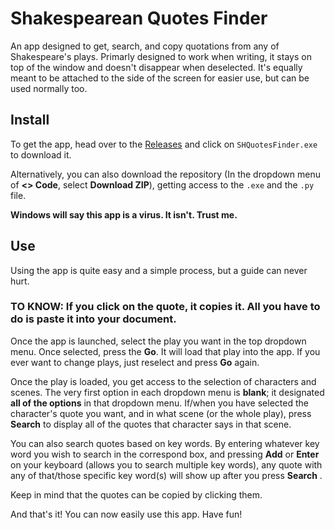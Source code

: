# Shakespearean Quotes Finder
An app designed to get, search, and copy quotations from any of Shakespeare's plays. Primarly designed to work when writing, it stays on top of the window and doesn't disappear when deselected. It's equally meant to be attached to the side of the screen for easier use, but can be used normally too.

## Install
To get the app, head over to the [Releases](https://github.com/Vermylion/Shakespearian-Quotes-Finder/releases/tag/v1.1) and click on `SHQuotesFinder.exe` to download it.

Alternatively, you can also download the repository (In the dropdown menu of **<> Code**, select **Download ZIP**), getting access to the `.exe` and the `.py` file.

**Windows will say this app is a virus. It isn't. Trust me.**

## Use
Using the app is quite easy and a simple process, but a guide can never hurt.

### **TO KNOW: If you click on the quote, it copies it. All you have to do is paste it into your document.**

Once the app is launched, select the play you want in the top dropdown menu.
Once selected, press the **Go**. It will load that play into the app. If you ever want to change plays, just reselect and press **Go** again.

Once the play is loaded, you get access to the selection of characters and scenes. The very first option in each dropdown menu is **blank**; it designated **all of the options** in that dropdown menu.
If/when you have selected the character's quote you want, and in what scene (or the whole play), press **Search** to display all of the quotes that character says in that scene.

You can also search quotes based on key words. By entering whatever key word you wish to search in the correspond box, and pressing **Add** or **Enter** on your keyboard (allows you to search multiple key words), any quote with any of that/those specific key word(s) will show up after you press **Search** .

Keep in mind that the quotes can be copied by clicking them.

And that's it! You can now easily use this app. Have fun!
